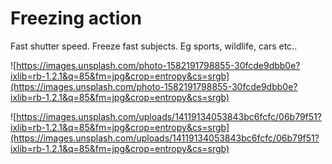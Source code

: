 # Freezing action

Fast shutter speed. Freeze fast subjects. Eg sports, wildlife, cars etc..

![https://images.unsplash.com/photo-1582191798855-30fcde9dbb0e?ixlib=rb-1.2.1&q=85&fm=jpg&crop=entropy&cs=srgb](https://images.unsplash.com/photo-1582191798855-30fcde9dbb0e?ixlib=rb-1.2.1&q=85&fm=jpg&crop=entropy&cs=srgb)

![https://images.unsplash.com/uploads/14119134053843bc6fcfc/06b79f51?ixlib=rb-1.2.1&q=85&fm=jpg&crop=entropy&cs=srgb](https://images.unsplash.com/uploads/14119134053843bc6fcfc/06b79f51?ixlib=rb-1.2.1&q=85&fm=jpg&crop=entropy&cs=srgb)